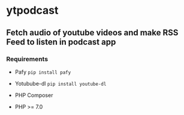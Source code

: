 # ytpodcast


## Fetch audio of youtube videos and make RSS Feed to listen in podcast app

### Requirements

 * Pafy ```pip install pafy```

 * Yotubube-dl ```pip install youtube-dl```

 * PHP Composer

 * PHP >= 7.0


